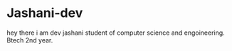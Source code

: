 # Jashani-dev 
hey there i am dev jashani student of computer science and engoineering.
Btech 2nd year.
